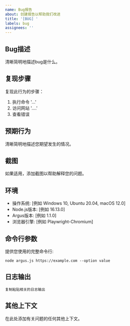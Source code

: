 ```yaml
---
name: Bug报告
about: 创建报告以帮助我们改进
title: '[BUG] '
labels: bug
assignees: ''
---
```


## Bug描述
清晰简明地描述bug是什么。

## 复现步骤
复现此行为的步骤：
1. 执行命令 '...'
2. 访问网站 '....'
3. 查看错误

## 预期行为
清晰简明地描述您期望发生的情况。

## 截图
如果适用，添加截图以帮助解释您的问题。

## 环境
 - 操作系统: [例如 Windows 10, Ubuntu 20.04, macOS 12.0]
 - Node.js版本: [例如 16.13.0]
 - Argus版本: [例如 1.1.0]
 - 浏览器引擎: [例如 Playwright-Chromium]

## 命令行参数
提供您使用的完整命令行:
```
node argus.js https://example.com --option value
```

## 日志输出
```
复制粘贴相关的日志输出
```

## 其他上下文
在此处添加有关问题的任何其他上下文。 